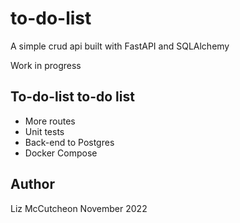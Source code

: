 # to-do-list
A simple crud api built with FastAPI and SQLAlchemy

Work in progress

## To-do-list to-do list
- More routes
- Unit tests
- Back-end to Postgres
- Docker Compose

## Author
Liz McCutcheon
November 2022
